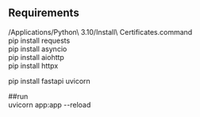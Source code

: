 ## Requirements

/Applications/Python\ 3.10/Install\ Certificates.command   
pip install requests     
pip install asyncio   
pip install aiohttp     
pip install httpx 

pip install fastapi uvicorn 


##run  
uvicorn app:app --reload  